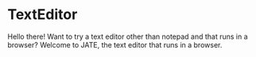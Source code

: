 # TextEditor

Hello there! Want to try a text editor other than notepad and that runs in a browser? Welcome to JATE, the text editor that runs in a browser.

